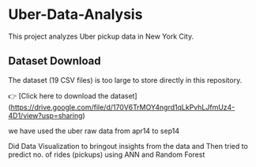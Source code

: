 # Uber-Data-Analysis

This project analyzes Uber pickup data in New York City.

## Dataset Download

The dataset (19 CSV files) is too large to store directly in this repository.

👉 [Click here to download the dataset] (https://drive.google.com/file/d/170V6TrMOY4ngrd1qLkPvhLJfmUz4-4D1/view?usp=sharing)

we have used the uber raw data from apr14 to sep14 

Did Data Visualization to bringout insights from the data and Then tried to predict no. of rides (pickups) using ANN and Random Forest 
